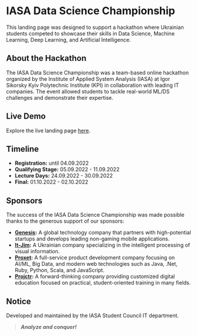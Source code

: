 # IASA Data Science Championship
This landing page was designed to support a hackathon where Ukrainian students competed to showcase their skills in Data Science, Machine Learning, Deep Learning, and Artificial Intelligence.

## About the Hackathon
The IASA Data Science Championship was a team-based online hackathon organized by the Institute of Applied System Analysis (IASA) at Igor Sikorsky Kyiv Polytechnic Institute (KPI) in collaboration with leading IT companies. The event allowed students to tackle real-world ML/DS challenges and demonstrate their expertise.

## Live Demo
Explore the live landing page [here](http://ds-champ.iasa.kpi.ua/).

## Timeline
- **Registration:** until 04.09.2022  
- **Qualifying Stage:** 05.09.2022 - 11.09.2022  
- **Lecture Days:** 24.09.2022 - 30.09.2022  
- **Final:** 01.10.2022 - 02.10.2022  

## Sponsors
The success of the IASA Data Science Championship was made possible thanks to the generous support of our sponsors:

- **[Genesis](https://www.gen.tech/en):** A global technology company that partners with high-potential startups and develops leading non-gaming mobile applications.
- **[It-Jim](https://www.it-jim.com/):** A Ukrainian company specializing in the intelligent processing of visual information.
- **[Proxet](https://www.proxet.com/):** A full-service product development company focusing on AI/ML, Big Data, and modern web technologies such as Java, .Net, Ruby, Python, Scala, and JavaScript.
- **[Projctr](https://prjctr.com/):** A forward-thinking company providing customized digital education focused on practical, student-oriented training in many fields.

## Notice
Developed and maintained by the IASA Student Council IT department.

> ***Analyze and conquer!***
